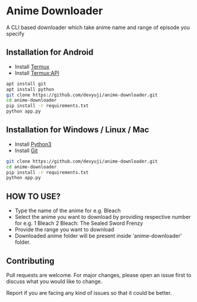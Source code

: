 # Anime Downloader

A CLI based downloader which take anime name and range of episode you specify

## Installation for Android

- Install [Termux](https://play.google.com/store/apps/details?id=com.termux)
- Install [Termux:API](https://play.google.com/store/apps/details?id=com.termux.api)

```bash
apt install git
apt install python
git clone https://github.com/devyuji/anime-downloader.git
cd anime-downloader
pip install -r requirements.txt
python app.py
```

## Installation for Windows / Linux / Mac

- Install [Python3](https://www.python.org/downloads/)
- Install [Git](https://git-scm.com/downloads)

```bash
git clone https://github.com/devyuji/anime-downloader.git
cd anime-downloader
pip install -r requirements.txt
python app.py
```

## HOW TO USE?

- Type the name of the anime for e.g. Bleach
- Select the anime you want to download by providing respective number for e.g.
  1 Bleach
  2 Bleach: The Sealed Sword Frenzy
- Provide the range you want to download
- Downloaded anime folder will be present inside 'anime-downloader' folder.

## Contributing

Pull requests are welcome. For major changes, please open an issue first to discuss what you would like to change.

Report if you are facing any kind of issues so that it could be better.
